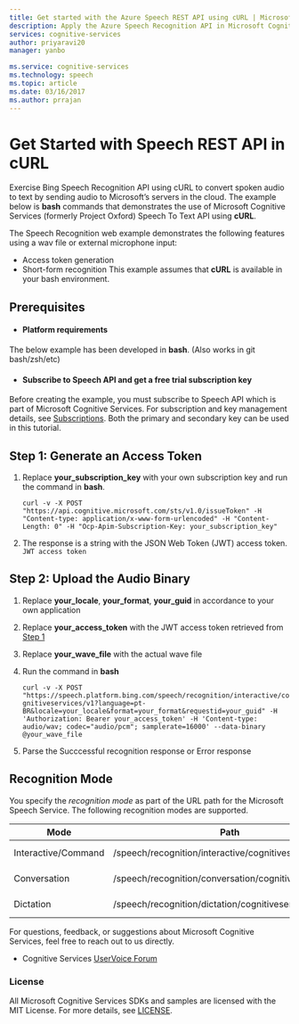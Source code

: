 ```yaml
---
title: Get started with the Azure Speech REST API using cURL | Microsoft Docs
description: Apply the Azure Speech Recognition API in Microsoft Cognitive Services by using cURL to convert spoken audio to text.
services: cognitive-services
author: priyaravi20
manager: yanbo

ms.service: cognitive-services
ms.technology: speech
ms.topic: article
ms.date: 03/16/2017
ms.author: prrajan
---
```


# Get Started with Speech REST API in cURL

Exercise Bing Speech Recognition API using cURL to convert spoken audio to text by sending audio to Microsoft’s servers in the cloud. The example below is **bash** commands that demonstrates the use of Microsoft Cognitive Services (formerly Project Oxford) Speech To Text API using **cURL**.

The Speech Recognition web example demonstrates the following features using a wav file or external microphone input:
 * Access token generation
 * Short-form recognition
This example assumes that **cURL** is available in your bash environment.

## <a name="Prerequisites"></a>Prerequisites
* #### Platform requirements
The below example has been developed in **bash**. (Also works in git bash/zsh/etc)

* #### Subscribe to Speech API and get a free trial subscription key
Before creating the example, you must subscribe to Speech API which is part of Microsoft Cognitive Services. For subscription and key management details, see [Subscriptions](https://www.microsoft.com/cognitive-services/en-us/sign-up). Both the primary and secondary key can be used in this tutorial.

## <a name="Step1"></a>Step 1: Generate an Access Token
1.	Replace **your_subscription_key** with your own subscription key and run the command in **bash**.

    `curl -v -X POST "https://api.cognitive.microsoft.com/sts/v1.0/issueToken" -H "Content-type: application/x-www-form-urlencoded" -H "Content-Length: 0" -H "Ocp-Apim-Subscription-Key: your_subscription_key"`

2.	The response is a string with the JSON Web Token (JWT) access token.
    `JWT access token`

## <a name="Step2"></a>Step 2: Upload the Audio Binary
1. Replace **your_locale**, **your_format**, **your_guid** in accordance to your own application
2. Replace **your_access_token** with the JWT access token retrieved from [Step 1](#Step1)
3. Replace **your_wave_file** with the actual wave file
4. Run the command in **bash**

    `curl -v -X POST "https://speech.platform.bing.com/speech/recognition/interactive/cognitiveservices/v1?language=pt-BR&locale=your_locale&format=your_format&requestid=your_guid" -H 'Authorization: Bearer your_access_token' -H 'Content-type: audio/wav; codec="audio/pcm"; samplerate=16000' --data-binary @your_wave_file`

5. Parse the Succcessful recognition response or Error response

## Recognition Mode  
You specify the *recognition mode* as part of the URL path for the Microsoft Speech Service. The following recognition modes are supported.  

| Mode | Path | URL Example |
|---- | ---- | ---- |
| Interactive/Command | /speech/recognition/interactive/cognitiveservices/v1 | https://speech.platform.bing.com/speech/recognition/interactive/cognitiveservices/v1?language=pt-BR |
| Conversation | /speech/recognition/conversation/cognitiveservices/v1 | https://speech.platform.bing.com/speech/recognition/conversation/cognitiveservices/v1?language=en-US |
| Dictation | /speech/recognition/dictation/cognitiveservices/v1 | https://speech.platform.bing.com/speech/recognition/dictation/cognitiveservices/v1?language=fr-FR | 

For questions, feedback, or suggestions about Microsoft Cognitive Services, feel free to reach out to us directly.

 * Cognitive Services [UserVoice Forum](https://cognitive.uservoice.com/)

### License

All Microsoft Cognitive Services SDKs and samples are licensed with the MIT License. For more details, see [LICENSE](https://github.com/Microsoft/Cognitive-Speech-STT-JavaScript/blob/master/LICENSE.md).
